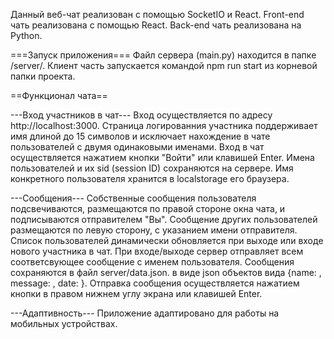 Данный веб-чат реализован с помощью SocketIO и React.
Front-end чать реализована с помощью React.
Back-end чать реализована на Python. 

===Запуск приложения===
Файл сервера (main.py) находится в папке /server/.
Клиент часть запускается командой npm run start из корневой папки проекта.

==Функционал чата==

---Вход участников в чат---
Вход осуществляется по адресу http://localhost:3000.
Страница логированния участника поддерживает имя длиной до 15 символов и исключает нахождение в чате пользователей с двумя одинаковыми именами.
Вход в чат осуществляется нажатием кнопки "Войти" или клавишей Enter.
Имена пользователей и их sid (session ID) сохраняются на сервере. Имя конкретного пользователя хранится в localstorage его браузера.

---Сообщения---
Собственные сообщения пользователя подсвечиваются, размещаются по правой стороне окна чата, и подписываются отправителем "Вы".
Сообщение других пользователей размещаются по левую сторону, с указанием имени отправителя.
Список пользователей динамически обновляется при выходе или входе нового участника в чат. При входе/выходе сервер отправляет всем соответсвующее сообщение с именем пользователя.
Сообщения сохраняются в файл server/data.json. в виде json объектов вида {name: , message: , date: }.
Отправка сообщения осуществляется нажатием кнопки в правом нижнем углу экрана или клавишей Enter.

---Адаптивность---
Приложение адаптировано для работы на мобильных устройствах.
